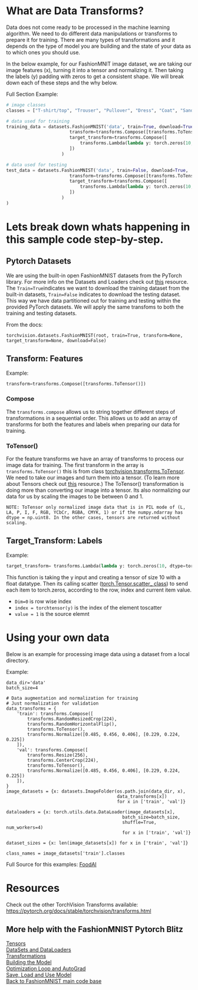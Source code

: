 # What are Data Transforms?

Data does not come ready to be processed in the machine learning algorithm. We need to do different data manipulations or transforms to prepare it for training. There are many types of transformations and it depends on the type of model you are building and the state of your data as to which ones you should use. 

In the below example, for our FashionMNIT image dataset, we are taking our image features (x), turning it into a tensor and normalizing it. Then taking the labels (y) padding with zeros to get a consistent shape. We will break down each of these steps and the why below.

Full Section Example:

```python
# image classes
classes = ["T-shirt/top", "Trouser", "Pullover", "Dress", "Coat", "Sandal", "Shirt", "Sneaker", "Bag", "Ankle boot"]

# data used for training
training_data = datasets.FashionMNIST('data', train=True, download=True,
                        transform=transforms.Compose([transforms.ToTensor()]),
                        target_transform=transforms.Compose([
                            transforms.Lambda(lambda y: torch.zeros(10, dtype=torch.float).scatter_(0, torch.tensor(y), value=1))
                        ])
                     )

# data used for testing
test_data = datasets.FashionMNIST('data', train=False, download=True,
                        transform=transforms.Compose([transforms.ToTensor()]),
                        target_transform=transforms.Compose([
                            transforms.Lambda(lambda y: torch.zeros(10, dtype=torch.float).scatter_(0, torch.tensor(y), value=1))
                        ])
                     )
)
```

# Lets break down whats happening in this sample code step-by-step.

## Pytorch Datasets
<!--TODO link to Ari' Dataset info-->
We are using the built-in open FashionMNIST datasets from the PyTorch library. For more info on the Datasets and Loaders check out [this]() resource. The `Train=True`indicates we want to download the training dataset from the built-in datasets, `Train=False` indicates to download the testing dataset. This way we have data partitioned out for training and testing within the provided PyTorch datasets. We will apply the same transfoms to both the training and testing datasets.

From the docs:
```
torchvision.datasets.FashionMNIST(root, train=True, transform=None, target_transform=None, download=False)
```

## Transform: Features

Example:
```python
transform=transforms.Compose([transforms.ToTensor()])
```

### Compose
The `transforms.compose` allows us to string together different steps of transformations in a sequential order. This allows us to add an array of transforms for both the features and labels when preparing our data for training.

### ToTensor() 
For the feature transforms we have an array of transforms to process our image data for training. The first transform in the array is `transforms.ToTensor()` this is from class [torchvision.transforms.ToTensor](https://pytorch.org/docs/stable/torchvision/transforms.html#torchvision.transforms.ToTensor). We need to take our images and turn them into a tensor. (To learn more about Tensors check out [this]() resource.) The ToTensor() transformation is doing more than converting our image into a tensor. Its also normalizing our data for us by scaling the images to be between 0 and 1.

```
NOTE: ToTensor only normalized image data that is in PIL mode of (L, LA, P, I, F, RGB, YCbCr, RGBA, CMYK, 1) or if the numpy.ndarray has dtype = np.uint8. In the other cases, tensors are returned without scaling.
```

## Target_Transform: Labels
Example:
```python
target_transform= transforms.Lambda(lambda y: torch.zeros(10, dtype=torchfloat).scatter_(dim=0, index=torchtensor(y), value=1))
```
This function is taking the y input and creating a tensor of size 10 with a float datatype. Then its calling scatter ([torch.Tensor.scatter_ class](https://pytorch.org/docs/stable/tensors.html#torch.Tensor.scatter_)) to send each item to torch.zeros, according to the row, index and current item value.
* `Dim=0` is row wise index
* `index = torchtensor(y)` is the index of the element toscatter
* `value = 1` is the source elemnt


# Using your own data 
Below is an example for processing image data using a dataset from a local directory.

Example:

```
data_dir='data'
batch_size=4

# Data augmentation and normalization for training
# Just normalization for validation
data_transforms = {
    'train': transforms.Compose([
        transforms.RandomResizedCrop(224),
        transforms.RandomHorizontalFlip(),
        transforms.ToTensor(),
        transforms.Normalize([0.485, 0.456, 0.406], [0.229, 0.224, 0.225])
    ]),
    'val': transforms.Compose([
        transforms.Resize(256),
        transforms.CenterCrop(224),
        transforms.ToTensor(),
        transforms.Normalize([0.485, 0.456, 0.406], [0.229, 0.224, 0.225])
    ]),
}
image_datasets = {x: datasets.ImageFolder(os.path.join(data_dir, x),
                                          data_transforms[x])
                                          for x in ['train', 'val']}

dataloaders = {x: torch.utils.data.DataLoader(image_datasets[x], 
                                            batch_size=batch_size,
                                            shuffle=True, num_workers=4)
                                            for x in ['train', 'val']}

dataset_sizes = {x: len(image_datasets[x]) for x in ['train', 'val']}

class_names = image_datasets['train'].classes
```
Full Source for this examples:  [FoodAI](https://github.com/sethjuarez/FoodAI)<br>

# Resources

Check out the other TorchVision Transforms available: https://pytorch.org/docs/stable/torchvision/transforms.html

## More help with the FashionMNIST Pytorch Blitz
[Tensors]()<br>
[DataSets and DataLoaders]()<br>
[Transformations]()<br>
[Building the Model]()<br>
[Optimization Loop and AutoGrad]()<br>
[Save, Load and Use Model]()<br>
[Back to FashionMNIST main code base]()<br>


